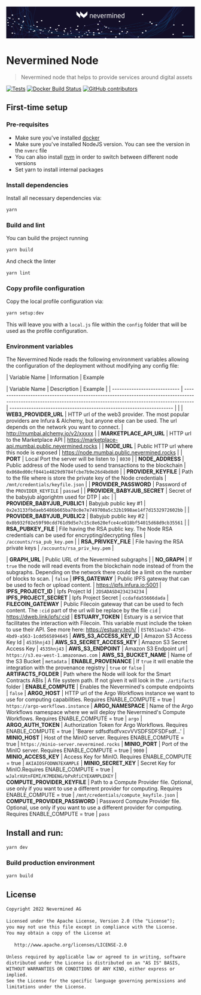 [![banner](https://raw.githubusercontent.com/nevermined-io/assets/main/images/logo/banner_logo.png)](https://nevermined.io)

# Nevermined Node

> Nevermined node that helps to provide services around digital assets

[![Tests](https://github.com/nevermined-io/node-ts/actions/workflows/test.yml/badge.svg)](https://github.com/nevermined-io/node-ts/actions/workflows/test.yml)
[![Docker Build Status](https://img.shields.io/docker/cloud/build/neverminedio/node-ts.svg)](https://hub.docker.com/repository/docker/neverminedio/node-ts)
[![GitHub contributors](https://img.shields.io/github/contributors/nevermined-io/node-ts.svg)](https://github.com/nevermined-io/node-ts/graphs/contributors)

## First-time setup

### Pre-requisites

- Make sure you've installed [docker](https://www.docker.com/products/docker-desktop)
- Make sure you've installed NodeJS version. You can see the version in the `nvmrc` file
- You can also install [nvm](https://github.com/nvm-sh/nvm) in order to switch between different node versions
- Set yarn to install internal packages

### Install dependencies

Install all necessary dependencies via:

```bash
yarn
```

### Build and lint

You can build the project running

```bash
yarn build
```

And check the linter

```bash
yarn lint
```

### Copy profile configuration

Copy the local profile configuration via:

```bash
yarn setup:dev
```

This will leave you with a `local.js` file within the `config` folder that will be used as the profile configuration.

### Environment variables

The Nevermined Node reads the following environment variables allowing the configuration of the deployment without modifying any config file:

| Variable Name | Information | Example

| Variable Name                | Description                                                                                                                                                      | Example                                                              |
| ---------------------------- | ---------------------------------------------------------------------------------------------------------------------------------------------------------------- | -------------------------------------------------------------------- |                                                          |
| **WEB3_PROVIDER_URL**        | HTTP url of the web3 provider. The most popular providers are Infura & Alchemy, but anyone else can be used. The url depends on the network you want to connect. | http://mumbai.alchemy.io/v2/xxxxx                                    |
| **MARKETPLACE_API_URL**      | HTTP url to the Marketplace API                                                                                                                                  | https://marketplace-api.mumbai.public.nevermined.rocks               |
| **NODE_URL**                 | Public HTTP url where this node is exposed                                                                                                                       | https://node.mumbai.public.nevermined.rocks                          |
| **PORT**                     | Local Port the server will be listen to                                                                                                                          | `8030`                                                               |
| **NODE_ADDRESS**             | Public address of the Node used to send transactions to the blockchain                                                                                           | `0x068ed00cf0441e4829d9784fcbe7b9e26d4bd8d0`                         |
| **PROVIDER_KEYFILE**         | Path to the file where is store the private key of the Node credentials                                                                                          | `/mnt/credentials/keyfile.json`                                      |
| **PROVIDER_PASSWORD**        | Password of the `PROVIDER_KEYFILE`                                                                                                                               | `passwd`                                                             |
| **PROVIDER_BABYJUB_SECRET**  | Secret of the babyjub algorightm used for DTP                                                                                                                    | `abc`                                                                |
| **PROVIDER_BABYJUB_PUBLIC1** | Babyjub public key #1                                                                                                                                            | `0x2e3133fbdaeb5486b665ba78c0e7e749700a5c32b1998ae14f7d1532972602bb` |
| **PROVIDER_BABYJUB_PUBLIC2** | Babyjub public key #2                                                                                                                                            | `0x0b932f02e59f90cdd761d9d5e7c15c8e620efce4ce018bf54015d68d9cb35561` |
| **RSA_PUBKEY_FILE**          | File having the RSA public key. The Node RSA credentials can be used for encrypting/decrypting files                                                             | `/accounts/rsa_pub_key.pem`                                          |
| **RSA_PRIVKEY_FILE**         | File having the RSA private keys                                                                                                                                 | `/accounts/rsa_priv_key.pem`                                         |

| **GRAPH_URL** | Public URL of the Nevermined subgraphs |
| **NO_GRAPH** | If `true` the node will read events from the blockchain node instead of from the subgraphs. Depending on the network there could be a limit on the number of blocks to scan. | `false`
| **IPFS_GATEWAY** | Public IPFS gateway that can be used to fech or upload content. | https://ipfs.infura.io:5001
| **IPFS_PROJECT_ID** | Ipfs Project Id | `2DSADASD4234234234`
| **IPFS_PROJECT_SECRET** | Ipfs Project Secret | `ccdafda55666dada`
| **FILECOIN_GATEWAY** | Public Filecoin gateway that can be used to fech content. The `:cid` part of the url will be replace by the file `cid` | https://dweb.link/ipfs/:cid
| **ESTUARY_TOKEN** | Estuary is a service that facilitates the interaction with Filecoin. This variable must include the token to use their API. See more here: https://estuary.tech/ | `EST651aa3a7-4756-4bd9-a563-1cdd565894645`
| **AWS_S3_ACCESS_KEY_ID** | Amazon S3 Access Key Id | `4535hnj43`
| **AWS_S3_SECRET_ACCESS_KEY** | Amazon S3 Secret Access Key | `4535hnj43`
| **AWS_S3_ENDPOINT** | Amazon S3 Endpoint url | `https://s3.eu-west-1.amazonaws.com`
| **AWS_S3_BUCKET_NAME** | Name of the S3 Bucket | `metadata`
| **ENABLE_PROVENANCE** | If `true` it will enable the integration with the provenance registry | `true` or `false`
| **ARTIFACTS_FOLDER** | Path where the Node will look for the Smart Contracts ABIs | A file system path. If not given it will look in the `./artifacts` folder
| **ENABLE_COMPUTE**       | Enables the Nevermined's compute endpoints | `false`
| **ARGO_HOST**            | HTTP url of the Argo Workflows instance we want to use for computing capabilities. Requires ENABLE_COMPUTE = true | `https://argo-workflows.instance`
| **ARGO_NAMESPACE**       | Name of the Argo Workflows namespace where we will deploy the Nevermined's Compute Workflows.  Requires ENABLE_COMPUTE = true | `argo`
| **ARGO_AUTH_TOKEN**      | Authorization Token for Argo Workflows.  Requires ENABLE_COMPUTE = true  | 'Bearer sdfsdfsdfvxcvVVSDFSDFSDFsdf...'
| **MINIO_HOST**       | Host of the MinIO server. Requires ENABLE_COMPUTE = true | `https://minio-server.nevermined.rocks`
| **MINIO_PORT**       | Port of the MinIO server. Requires ENABLE_COMPUTE = true | `9000`
| **MINIO_ACCESS_KEY**       | Access Key for MinIO. Requires ENABLE_COMPUTE = true | `AKIAIOSFODNN7EXAMPLE`
| **MINIO_SECRET_KEY**       | Secret Key for MinIO.Requires ENABLE_COMPUTE = true | `wJalrXUtnFEMI/K7MDENG/bPxRfiCYEXAMPLEKEY`
| **COMPUTE_PROVIDER_KEYFILE**       | Path to a Compute Provider file. Optional, use only if you want to use a different provider for computing. Requires ENABLE_COMPUTE = true | `/mnt/credentials/compute_keyfile.json`
| **COMPUTE_PROVIDER_PASSWORD**       | Password Compute Provider file. Optional, use only if you want to use a different provider for computing. Requires ENABLE_COMPUTE = true  | `pass`

## Install and run:

```javascript
yarn dev
```

### Build production environment

```bash
yarn build
```

## License

```
Copyright 2022 Nevermined AG

Licensed under the Apache License, Version 2.0 (the "License");
you may not use this file except in compliance with the License.
You may obtain a copy of the License at

   http://www.apache.org/licenses/LICENSE-2.0

Unless required by applicable law or agreed to in writing, software
distributed under the License is distributed on an "AS IS" BASIS,
WITHOUT WARRANTIES OR CONDITIONS OF ANY KIND, either express or implied.
See the License for the specific language governing permissions and
limitations under the License.
```
